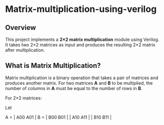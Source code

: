 # Matrix-multiplication-using-verilog


## Overview

This project implements a **2×2 matrix multiplication** module using Verilog. It takes two 2×2 matrices as input and produces the resulting 2×2 matrix after multiplication.

## What is Matrix Multiplication?

Matrix multiplication is a binary operation that takes a pair of matrices and produces another matrix. For two matrices **A** and **B** to be multiplied, the number of columns in **A** must be equal to the number of rows in **B**.

For 2×2 matrices:

Let

A = | A00 A01 | B = | B00 B01 |
| A10 A11 | | B10 B11 |
